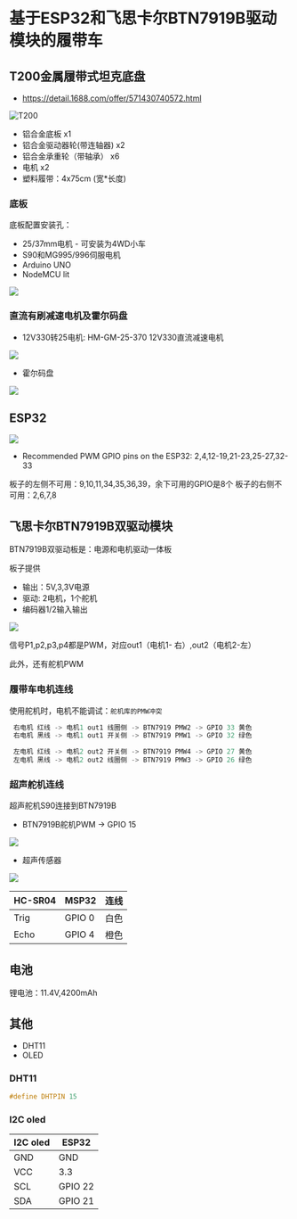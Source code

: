 #  基于ESP32和飞思卡尔BTN7919B驱动模块的履带车

## T200金属履带式坦克底盘

* https://detail.1688.com/offer/571430740572.html

![T200](img/T200.jpg)

* 铝合金底板 x1
* 铝合金驱动器轮(带连轴器) x2
* 铝合金承重轮（带轴承） x6
* 电机 x2
* 塑料履带：4x75cm (宽*长度)

### 底板

底板配置安装孔：
 
* 25/37mm电机 - 可安装为4WD小车
* S90和MG995/996伺服电机
* Arduino UNO
* NodeMCU lit

![](img/T200-Chassis.jpg)

### 直流有刷减速电机及霍尔码盘
   
* 12V330转25电机: HM-GM-25-370 12V330直流减速电机

![](img/T200-motor.jpg)

* 霍尔码盘

![](img/T200-hall_sensor.jpg)

## ESP32 

![](img/esp32_pinout.jpg)

* Recommended PWM GPIO pins on the ESP32: 2,4,12-19,21-23,25-27,32-33

板子的左侧不可用：9,10,11,34,35,36,39，余下可用的GPIO是8个
板子的右侧不可用：2,6,7,8

## 飞思卡尔BTN7919B双驱动模块

BTN7919B双驱动板是：电源和电机驱动一体板

板子提供
* 输出：5V,3,3V电源
* 驱动: 2电机，1个舵机
* 编码器1/2输入输出
  
![](img/BTN7919B.jpg)

信号P1,p2,p3,p4都是PWM，对应out1（电机1- 右）,out2（电机2-左）

此外，还有舵机PWM

### 履带车电机连线

使用舵机时，电机不能调试：`舵机库的PMW冲突`

```c
 右电机 红线 -> 电机1 out1 线圈侧 -> BTN7919 PMW2 -> GPIO 33 黄色
 右电机 黑线 -> 电机1 out1 开关侧 -> BTN7919 PMW1 -> GPIO 32 绿色

 左电机 红线 -> 电机2 out2 开关侧 -> BTN7919 PMW4 -> GPIO 27 黄色
 左电机 黑线 -> 电机2 out2 线圈侧 -> BTN7919 PMW3 -> GPIO 26 绿色 
```

### 超声舵机连线

超声舵机S90连接到BTN7919B

* BTN7919B舵机PWM -> GPIO 15

![](img/s90_servo.jpg)

* 超声传感器

![](img/hc-sr04.jpg)

| HC-SR04    |  MSP32    | 连线 |  
|-----------|------------|------|
| Trig      |  GPIO 0   | 白色 |
| Echo      |  GPIO 4   | 橙色 |

## 电池

锂电池：11.4V,4200mAh

## 其他

* DHT11
* OLED

### DHT11

```c
#define DHTPIN 15
```

### I2C oled  

|I2C oled|	ESP32|
|------|------|
|GND   | GND  |
|VCC   | 3.3  |
|SCL   | GPIO 22|
|SDA   | GPIO 21|




